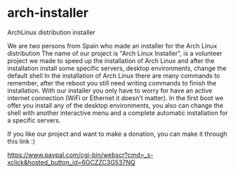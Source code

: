 arch-installer
==============
ArchLinux distribution installer

We are two persons from Spain who made an installer for the Arch Linux distribution
The name of our project is "Arch Linux Installer", is a volunteer project we made to speed up the installation of Arch Linux and after the installation install some specific servers, desktop environments, change the default shell
In the installation of Arch Linux there are many commands to remember, after the reboot you still need writing commands to finish the installation.
With our installer you only have to worry for have an active internet connection (WiFi or Ethernet it doesn't matter).
In the first boot we offer you install any of the desktop environments, you also can change the shell with another interactive menu and a complete automatic installation for a specific servers.


If you like our project and want to make a donation, you can make it through this link :)

https://www.paypal.com/cgi-bin/webscr?cmd=_s-xclick&hosted_button_id=6GCZZC3G537NQ
